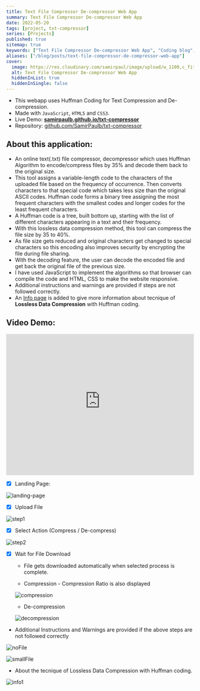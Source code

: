 ```yaml
---
title: Text File Compressor De-compressor Web App
summary: Text File Compressor De-compressor Web App
date: 2022-05-20
tags: [project, txt-compressor]
series: [Projects]
published: true
sitemap: true
keywords: ["Text File Compressor De-compressor Web App", "Coding blog", "Computer Science"]
aliases: ["/blog/posts/text-file-compressor-de-compressor-web-app"]
cover:
  image: https://res.cloudinary.com/samirpaul/image/upload/w_1100,c_fit,co_rgb:FFFFFF,l_text:Arial_75_bold:Text File Compressor De-compressor Web App/og-image.webp
  alt: Text File Compressor De-compressor Web App
  hiddenInList: true
  hiddenInSingle: false
---
```

  

- This webapp uses Huffman Coding for Text Compression and De-compression.
- Made with ```JavaScript```, ```HTML5``` and ```CSS3```.
- Live Demo: [**samirpaulb.github.io/txt-compressor**](https://samirpaulb.github.io/txt-compressor/)
- Repository: [github.com/SamirPaulb/txt-compressor](https://github.com/SamirPaulb/txt-compressor)


## About this application:

* An online text(.txt) file compressor, decompressor which uses Huffman Algorithm to encode/compress files by 35% and decode them back to the original size. 
* This tool assigns a variable-length code to the characters of the uploaded file based on the frequency of occurrence. Then converts characters to that special code which takes less size than the original ASCII codes. Huffman code forms a binary tree assigning the most frequent characters with the smallest codes and longer codes for the least frequent characters. 
* A Huffman code is a tree, built bottom up, starting with the list of different characters appearing in a text and their frequency. 
* With this lossless data compression method, this tool can compress the file size by 35 to 40%. 
* As file size gets reduced and original characters get changed to special characters so this encoding also improves security by encrypting the file during file sharing. 
* With the decoding feature, the user can decode the encoded file and get back the original file of the previous size. 
* I have used JavaScript to implement the algorithms so that browser can compile the code and HTML, CSS to make the website responsive. 
* Additional instructions and warnings are provided if steps are not followed correctly. 
* An [Info page](https://samirpaulb.github.io/txt-compressor/info.html) is added to give more information about tecnique of **Lossless Data Compression** with Huffman coding.




## Video Demo: 

<iframe title="Video Demo" src="https://user-images.githubusercontent.com/77569653/172716965-50560f4a-2acf-4013-ae87-8b474b2a09e3.mp4" loading="lazy" width="100%" height = "380" autoplay="autoplay" loop="loop" frameborder="0" allowfullscreen></iframe>



- [x] Landing Page:

![landing-page](https://spcdn.pages.dev/assets/img/text-file-compressor-de-compressor-web-app-landing-page.png) 

- [x] Upload File

![step1](https://spcdn.pages.dev/assets/img/text-file-compressor-de-compressor-web-app-step1.png) 


- [x] Select Action (Compress / De-compress)

![step2](https://spcdn.pages.dev/assets/img/text-file-compressor-de-compressor-web-app-step2.png) 


- [x] Wait for File Download
    * File gets downloaded automatically when selected process is complete.

    * Compression - Compression Ratio is also displayed 

    ![compression](https://spcdn.pages.dev/assets/img/text-file-compressor-de-compressor-web-app-step3.png)
    
    * De-compression

    ![decompression](https://spcdn.pages.dev/assets/img/text-file-compressor-de-compressor-web-app-decompression.png)

- Additional Instructions and Warnings are provided if the above steps are not followed correctly

![noFile](https://spcdn.pages.dev/assets/img/text-file-compressor-de-compressor-web-app-nofile.png) 

![smallFile](https://spcdn.pages.dev/assets/img/text-file-compressor-de-compressor-web-app-verysmallfile.png)



- About the tecnique of Lossless Data Compression with Huffman coding.

![info1](https://spcdn.pages.dev/assets/img/text-file-compressor-de-compressor-web-app-info.jpeg) 
